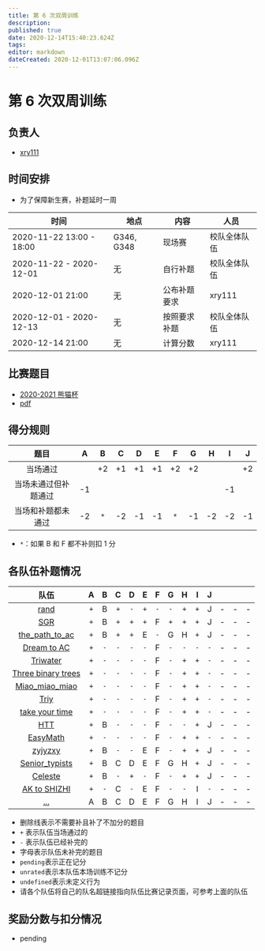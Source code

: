 ```yaml
---
title: 第 6 次双周训练
description: 
published: true
date: 2020-12-14T15:40:23.624Z
tags: 
editor: markdown
dateCreated: 2020-12-01T13:07:06.096Z
---
```


# 第 6 次双周训练

## 负责人

* [xry111](/person/xry111)

## 时间安排

* 为了保障新生赛，补题延时一周

| 时间 | 地点  | 内容 | 人员 |
|---|---|---|---|
| 2020-11-22 13:00 - 18:00 | G346, G348 | 现场赛 | 校队全体队伍 |
| 2020-11-22 - 2020-12-01 | 无 | 自行补题 | 校队全体队伍 |
| 2020-12-01 21:00 | 无 | 公布补题要求 | xry111 |
| 2020-12-01 - 2020-12-13 | 无 | 按照要求补题 | 校队全体队伍 |
| 2020-12-14 21:00 | 无 | 计算分数 | xry111 |

## 比赛题目

* [2020-2021 熊猫杯](https://codeforces.com/group/2l2uaz0vCx/contest/102870)
* [pdf](/orz-panda/2020-2021/statements.pdf)

## 得分规则
|题目|A|B|C|D|E|F|G|H|I|J|
|:-:|:-:|:-:|:-:|:-:|:-:|:-:|:-:|:-:|:-:|:-:|
|当场通过| | +2 | +1 | +1 | +1 | +2 | +2 | | | +2 |
|当场未通过但补题通过|-1| | | | | | |  | -1 | |
|当场和补题都未通过|-2| `*` |-2|-1|-1| `*` |-1|-2|-2|-1|

* `*`：如果 B 和 F 都不补则扣 1 分

## 各队伍补题情况

|队伍|A|B|C|D|E|F|G|H|I|J| | | |
|:-:|:-:|:-:|:-:|:-:|:-:|:-:|:-:|:-:|:-:|:-:|:-:|:-:|:-:|
|[rand](/nonexist)|`+`|B|`+`|`-`|`+`|`-`|`-`|`+`|`+`|J|-|-|-|
|[SGR](/team/SGR)|`+`|B|`+`|`+`|`+`|F|`+`|`+`|`+`|J|-|-|-|
|[the_path_to_ac](/nonexist)|`+`|B|`+`|`+`|E|`-`|G|H|`+`|J|-|-|-|
|[Dream to AC](/team/DreamToAc/训练记录/第六次双周训练)|`+`|`-`|`-`|`-`|`-`|F|`-`|`-`|`-`|`-`|-|-|-|
|[Triwater](/team/Triwater/TrainingRecords/2020-2021OrzPandaCupProgrammingContest)|`+`|`-`|`-`|`-`|`-`|F|`-`|`+`|`+`|`-`|-|-|-|
|[Three binary trees](/team/Three)|`+`|`-`|`-`|`-`|`-`|F|`-`|`+`|`+`|`-`|-|-|-|
|[Miao_miao_miao](/team/Miao_miao_miao/orz熊猫杯)|`+`|`-`|`-`|`-`|`-`|F|`-`|`+`|`+`|`-`|-|-|-|
|[Triy](/team/Triy/熊猫杯)|`+`|`-`|`-`|`-`|`-`|F|`-`|`+`|`+`|`-`|-|-|-|
|[take your time](/team/take-your-time/contest-records/orz_panda2020)|`+`|`-`|`-`|`-`|`-`|F|`-`|`+`|`+`|`-`|-|-|-|
|[HTT](/team/HTT/第六次双周训练)|`+`|B|`-`|`-`|`-`|F|`-`|`-`|`+`|J|-|-|-|
|[EasyMath](/team/EasyMath/训练记录/orzpanda)|`+`|`-`|`-`|`-`|`-`|F|`-`|`+`|`+`|`-`|-|-|-|
|[zyjyzxy](/nonexist)|`+`|B|`-`|`-`|E|F|`-`|`+`|`+`|J|-|-|-|
|[Senior_typists](/nonexist)|`+`|B|C|D|E|F|G|H|`+`|J|-|-|-|
|[Celeste](/team/Celeste)|`+`|B|`-`|`+`|`-`|F|`-`|`+`|`+`|J|-|-|-|
|[AK to SHIZHI](/team/AK-to-SHIZHI/6)|`+`|`-`|C|`-`|E|F|`-`|`-`|I|`-`|-|-|-|
|[...](/nonexist)|A|B|C|D|E|F|G|H|I|J|-|-|-|


* 删除线表示不需要补且补了不加分的题目
* `+` 表示队伍当场通过的
* `-` 表示队伍已经补完的
* 字母表示队伍未补完的题目
* `pending`表示正在记分
* `unrated`表示本队伍本场训练不记分
* `undefined`表示未定义行为
* 请各个队伍将自己的队名超链接指向队伍比赛记录页面，可参考上面的队伍

## 奖励分数与扣分情况

* pending